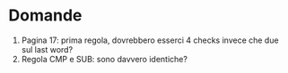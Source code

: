 # Domande

1. Pagina 17: prima regola, dovrebbero esserci 4 checks invece che due sul last word?
2. Regola CMP e SUB: sono davvero identiche?